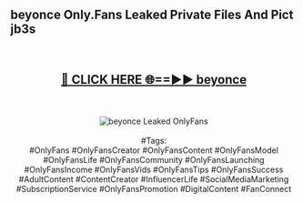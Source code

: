 <h2>beyonce Only.Fans Leaked Private Files And Pict jb3s</h2>
<br>
<div align="center">
<h2><a href="https://mediafiles.top/beyonce" rel="nofollow">🔴 CLICK HERE 🌐==►► beyonce</a></h2>
<br>
<br>
<a href="https://mediafiles.top/beyonce" rel="nofollow" data-target="animated-image.originalLink"><img src="https://i.ibb.co.com/WyWwxjT/player-gif2.gif" alt="beyonce Leaked OnlyFans" style="max-width: 100%; display: inline-block;" data-target="animated-image.originalImage"></a>
<br><br>
#Tags:
<br>
#OnlyFans #OnlyFansCreator #OnlyFansContent #OnlyFansModel #OnlyFansLife #OnlyFansCommunity #OnlyFansLaunching #OnlyFansIncome #OnlyFansVids #OnlyFansTips #OnlyFansSuccess #AdultContent #ContentCreator #InfluencerLife #SocialMediaMarketing #SubscriptionService #OnlyFansPromotion #DigitalContent #FanConnect
</div>
<br>